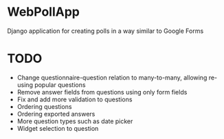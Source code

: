 # WebPollApp
Django application for creating polls in a way similar to Google Forms

# TODO

* Change questionnaire-question relation to many-to-many, allowing re-using popular questions
* Remove answer fields from questions using only form fields
* Fix and add more validation to questions
* Ordering questions
* Ordering exported answers
* More question types such as date picker
* Widget selection to question
